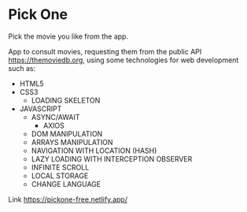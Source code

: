 # Pick One

Pick the movie you like from the app.

App to consult movies, requesting them from the public API https://themoviedb.org, using some technologies for web development such as:

* HTML5
* CSS3
    * LOADING SKELETON
* JAVASCRIPT
    * ASYNC/AWAIT
        * AXIOS
    * DOM MANIPULATION
    * ARRAYS MANIPULATION
    * NAVIGATION WITH LOCATION (HASH)
    * LAZY LOADING WITH INTERCEPTION OBSERVER
    * INFINITE SCROLL
    * LOCAL STORAGE
    * CHANGE LANGUAGE

Link https://pickone-free.netlify.app/
